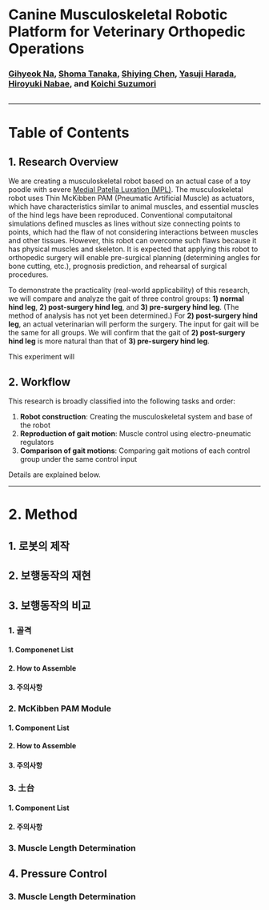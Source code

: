 # Canine Musculoskeletal Robotic Platform for Veterinary Orthopedic Operations
### [Gihyeok Na](mailto:gihyeok2@illinois.edu), [Shoma Tanaka](mailto:tanaka.s.ca@m.titech.ac.jp), [Shiying Chen](mailto:b09502174@ntu.edu.tw), [Yasuji Harada](mailto:yasuji@nvlu.ac.jp), [Hiroyuki Nabae](mailto:nabae.h.aa@m.titech.ac.jp), and [Koichi Suzumori](mailto:suzumori.k.aa@m.titech.ac.jp)

<img scr="./HoshiRamu.jpg">

---

# Table of Contents

## 1. Research Overview
We are creating a musculoskeletal robot based on an actual case of a toy poodle with severe [Medial Patella Luxation (MPL)](https://www.qldvetspecialists.com.au/medial-patella-luxation). The musculoskeletal robot uses Thin McKibben PAM (Pneumatic Artificial Muscle) as actuators, which have characteristics similar to animal muscles, and essential muscles of the hind legs have been reproduced. Conventional computaitonal simulations defined muscles as lines without size connecting points to points, which had the flaw of not considering interactions between muscles and other tissues. However, this robot can overcome such flaws because it has physical muscles and skeleton. It is expected that applying this robot to orthopedic surgery will enable pre-surgical planning (determining angles for bone cutting, etc.), prognosis prediction, and rehearsal of surgical procedures.


To demonstrate the practicality (real-world applicability) of this research, we will compare and analyze the gait of three control groups: **1) normal hind leg**, **2) post-surgery hind leg**, and **3) pre-surgery hind leg**. (The method of analysis has not yet been determined.) For **2) post-surgery hind leg**, an actual veterinarian will perform the surgery. The input for gait will be the same for all groups. We will confirm that the gait of **2) post-surgery hind leg** is more natural than that of **3) pre-surgery hind leg**.


This experiment will


## 2. Workflow
This research is broadly classified into the following tasks and order:

1. **Robot construction**: Creating the musculoskeletal system and base of the robot
2. **Reproduction of gait motion**: Muscle control using electro-pneumatic regulators
3. **Comparison of gait motions**: Comparing gait motions of each control group under the same control input

Details are explained below.

---
# 2. Method

## 1. 로봇의 제작
## 2. 보행동작의 재현
## 3. 보행동작의 비교



###     1. 골격
####        1. Componenet List
####        2. How to Assemble
####        3. 주의사항
###    2. McKibben PAM Module
####        1. Component List
####        2. How to Assemble
####        3. 주의사항
###    3. 土台
####        1. Component List
####        2. 주의사항


### 3. Muscle Length Determination







## 4. Pressure Control
### 3. Muscle Length Determination